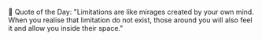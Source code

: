 <!-- start quote -->
💬 Quote of the Day: "Limitations are like mirages created by your own mind. When you realise that limitation do not exist, those around you will also feel it and allow you inside their space."
<!-- end quote -->